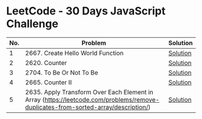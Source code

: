 # LeetCode - 30 Days JavaScript Challenge

| No.  | Problem                                             | Solution                  
|------|-----------------------------------------------------|--------------------------|
| 1    | 2667. Create Hello World Function                   | [Solution](./day1.js)                  
| 2    | 2620. Counter                                       | [Solution](./day2.js)                    
| 3    | 2704. To Be Or Not To Be                            | [Solution](./day3.js)                  
| 4    | 2665. Counter II                                    | [Solution](./day4.js)                         
| 5    | 2635. Apply Transform Over Each Element in Array (https://leetcode.com/problems/remove-duplicates-from-sorted-array/description/)    | [Solution](./day5.js) 
